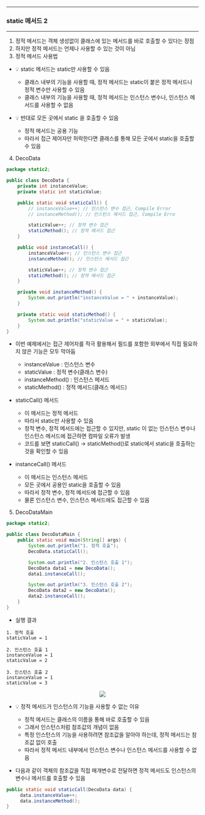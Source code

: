 -----
### static 메서드 2
-----
1. 정적 메서드는 객체 생성없이 클래스에 있는 메서드를 바로 호출할 수 있다는 장점
2. 하지만 정적 메서드는 언제나 사용할 수 있는 것이 아님
3. 정적 메서드 사용법
  - 💡 static 메서드는 static만 사용할 수 있음
     + 클래스 내부의 기능을 사용할 때, 정적 메서드는 static이 붙은 정적 메서드나 정적 변수만 사용할 수 있음
     + 클래스 내부의 기능을 사용할 때, 정적 메서드는 인스턴스 변수나, 인스턴스 메서드를 사용할 수 없음
    
  - 💡 반대로 모든 곳에서 static 을 호출할 수 있음
     + 정적 메서드는 공용 기능
     + 따라서 접근 제어자만 허락한다면 클래스를 통해 모든 곳에서 static을 호출할 수 있음

4. DecoData
```java
package static2;

public class DecoData {
    private int instanceValue;
    private static int staticValue;

    public static void staticCall() {
        // instanceValue++; // 인스턴스 변수 접근, Compile Error
        // instanceMethod(); // 인스턴스 메서드 접근, Compile Erro

        staticValue++; // 정적 변수 접근
        staticMethod(); // 정적 메서드 접근
    }

    public void instanceCall() {
        instanceValue++; // 인스턴스 변수 접근
        instanceMethod(); // 인스턴스 메서드 접근

        staticValue++; // 정적 변수 접근
        staticMethod(); // 정적 메서드 접근
    }

    private void instanceMethod() {
        System.out.println("instanceValue = " + instanceValue);
    }

    private static void staticMethod() {
        System.out.println("staticValue = " + staticValue);
    }
}
```
  - 이번 예제에서는 접근 제어자를 적극 활용해서 필드를 포함한 외부에서 직접 필요하지 않은 기능은 모두 막아둠
      + instanceValue : 인스턴스 변수
      + staticValue : 정적 변수(클래스 변수)
      + instanceMethod() : 인스턴스 메서드
      + staticMethod() : 정적 메서드(클래스 메서드)

  - staticCall() 메서드
      + 이 메서드는 정적 메서드
      + 따라서 static만 사용할 수 있음
      + 정적 변수, 정적 메서드에는 접근할 수 있지만, static 이 없는 인스턴스 변수나 인스턴스 메서드에 접근하면 컴파일 오류가 발생
      + 코드를 보면 staticCall() → staticMethod()로 static에서 static을 호출하는 것을 확인할 수 있음

  - instanceCall() 메서드
      + 이 메서드는 인스턴스 메서드
      + 모든 곳에서 공용인 static을 호출할 수 있음
      + 따라서 정적 변수, 정적 메서드에 접근할 수 있음
      + 물론 인스턴스 변수, 인스턴스 메서드에도 접근할 수 있음

5. DecoDataMain
```java
package static2;

public class DecoDataMain {
    public static void main(String[] args) {
        System.out.println("1. 정적 호출");
        DecoData.staticCall();

        System.out.println("2. 인스턴스 호출 1");
        DecoData data1 = new DecoData();
        data1.instanceCall();

        System.out.println("3. 인스턴스 호출 2");
        DecoData data2 = new DecoData();
        data2.instanceCall();
    }
}
```
  - 실행 결과
```
1. 정적 호출
staticValue = 1

2. 인스턴스 호출 1
instanceValue = 1
staticValue = 2

3. 인스턴스 호출 2
instanceValue = 1
staticValue = 3
```
<div align="center">
<img src="https://github.com/user-attachments/assets/2dba4825-5add-4f58-8f9b-b9e286fdf905">
</div>

   - 💡 정적 메서드가 인스턴스의 기능을 사용할 수 없는 이유
      + 정적 메서드는 클래스의 이름을 통해 바로 호출할 수 있음
      + 그래서 인스턴스처럼 참조값의 개념이 없음
      + 특정 인스턴스의 기능을 사용하려면 참조값을 알아야 하는데, 정적 메서드는 참조값 없이 호출
      + 따라서 정적 메서드 내부에서 인스턴스 변수나 인스턴스 메서드를 사용할 수 없음

   - 다음과 같이 객체의 참조값을 직접 매개변수로 전달하면 정적 메서드도 인스턴스의 변수나 메서드를 호출할 수 있음
```java
public static void staticCall(DecoData data) {
     data.instanceValue++;
     data.instanceMethod();
}
```
